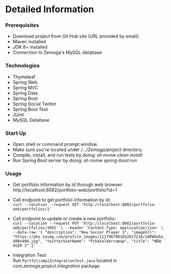 # Detailed Information

### Prerequisites

* Download project from Git Hub site (URL provided by email).
* Maven installed
* JDK 8+ installed
* Connection to Zemoga's MySQL database

### Technologies

* Thymeleaf
* Spring Web
* Spring MVC
* Spring Data
* Spring Boot
* Spring Social Twitter
* Spring Boot Test
* JUnit
* MySQL Database

### Start Up

* Open shell or command prompt window.
* Make sure you're located under */.../Zemoga/project* directory.
* Compile, install, and run tests by doing: *sh mvnw clean install*
* Run Spring Boot server by doing: *sh mvnw spring-boot:run*

### Usage

* Get portfolio information by id through web browser:<br/>
http://localhost:8082/portfolio-web/portfolio?id=1

* Call endpoint to get portfolio information by id:<br/>
`curl --location --request GET 'http://localhost:8082/portfolio-web/portfolios/1'`

* Call endpoint to update or create a new portfolio:<br/>
`curl --location --request PUT 'http://localhost:8082/portfolio-web/portfolios/3001' \
--header 'Content-Type: application/json' \
--data-raw '{
	"description": "New Soccer Player 3",
	"imageUrl": "https://pbs.twimg.com/profile_images/1117967801652617216/i8PWXebo_400x400.jpg",
	"twitterUserName": "PibeValderramap",
	"title": "NEW USER 3"
}'`

* Integration Test:<br/>
Run `PortfolioApiIntegrationTest.java` located in *com.zemoga.project.integration* package.
